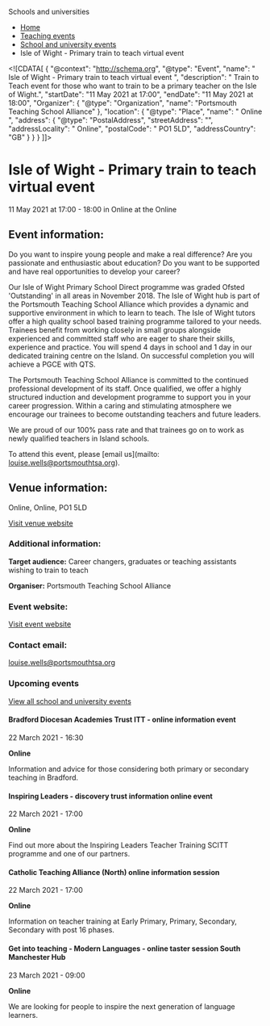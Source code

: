 Schools and universities

*   [Home](/)
*   [Teaching events](/teaching-events)
*   [School and university events](/teaching-events/training-provider-events)
*   Isle of Wight - Primary train to teach virtual event

<!\[CDATA\[ { "@context": "http://schema.org", "@type": "Event", "name": " Isle of Wight - Primary train to teach virtual event ", "description": " Train to Teach event for those who want to train to be a primary teacher on the Isle of Wight.", "startDate": "11 May 2021 at 17:00", "endDate": "11 May 2021 at 18:00", "Organizer": { "@type": "Organization", "name": "Portsmouth Teaching School Alliance" }, "location": { "@type": "Place", "name": " Online ", "address": { "@type": "PostalAddress", "streetAddress": "", "addressLocality": " Online", "postalCode": " PO1 5LD", "addressCountry": "GB" } } } \]\]>

Isle of Wight - Primary train to teach virtual event
====================================================

11 May 2021 at 17:00 - 18:00 in Online at the Online

Event information:
------------------

Do you want to inspire young people and make a real difference? Are you passionate and enthusiastic about education? Do you want to be supported and have real opportunities to develop your career?

Our Isle of Wight Primary School Direct programme was graded Ofsted 'Outstanding' in all areas in November 2018. The Isle of Wight hub is part of the Portsmouth Teaching School Alliance which provides a dynamic and supportive environment in which to learn to teach. The Isle of Wight tutors offer a high quality school based training programme tailored to your needs. Trainees benefit from working closely in small groups alongside experienced and committed staff who are eager to share their skills, experience and practice. You will spend 4 days in school and 1 day in our dedicated training centre on the Island. On successful completion you will achieve a PGCE with QTS.

The Portsmouth Teaching School Alliance is committed to the continued professional development of its staff. Once qualified, we offer a highly structured induction and development programme to support you in your career progression. Within a caring and stimulating atmosphere we encourage our trainees to become outstanding teachers and future leaders.

We are proud of our 100% pass rate and that trainees go on to work as newly qualified teachers in Island schools.

To attend this event, please [email us](mailto: louise.wells@portsmouthtsa.org).

Venue information:
------------------

Online, Online, PO1 5LD

[Visit venue website](https://portsmouthtsa.org/ "Online")

### Additional information:

**Target audience:** Career changers, graduates or teaching assistants wishing to train to teach

**Organiser:** Portsmouth Teaching School Alliance

### Event website:

[Visit event website](https://portsmouthtsa.org/courses-2021/)

### Contact email:

[louise.wells@portsmouthtsa.org](mailto:louise.wells@portsmouthtsa.org)

### Upcoming events

[View all school and university events](/teaching-events/training-provider-events)

[](/teaching-events/training-provider-events/210322-bradford-diocesan-academies-trust-itt-online-information-event)

#### Bradford Diocesan Academies Trust ITT - online information event

22 March 2021 - 16:30

**Online**

Information and advice for those considering both primary or secondary teaching in Bradford.

[](/teaching-events/training-provider-events/210322-inspiring-leaders-discovery-trust-information-online-event)

#### Inspiring Leaders - discovery trust information online event

22 March 2021 - 17:00

**Online**

Find out more about the Inspiring Leaders Teacher Training SCITT programme and one of our partners.

[](/teaching-events/training-provider-events/210322-catholic-teaching-alliance-north-online-information-session)

#### Catholic Teaching Alliance (North) online information session

22 March 2021 - 17:00

**Online**

Information on teacher training at Early Primary, Primary, Secondary, Secondary with post 16 phases.

[](/teaching-events/training-provider-events/210323-get-into-teaching-modern-languages-online-taster-session-south-manchester-hub)

#### Get into teaching - Modern Languages - online taster session South Manchester Hub

23 March 2021 - 09:00

**Online**

We are looking for people to inspire the next generation of language learners.